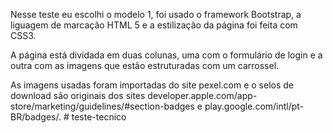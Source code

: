 
Nesse teste eu escolhi o modelo 1, foi usado o framework Bootstrap, a liguagem de marcação HTML 5 e a estilização da página foi feita com CSS3. 

A página está dividada em duas colunas, uma com o formulário de login e a outra com as imagens que estão estruturadas com um carrossel. 

As imagens usadas foram importadas do site pexel.com e o selos de download são originais dos sites developer.apple.com/app-store/marketing/guidelines/#section-badges e 
play.google.com/intl/pt-BR/badges/. # teste-tecnico
